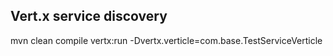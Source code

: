 ## Vert.x service discovery

mvn clean compile vertx:run -Dvertx.verticle=com.base.TestServiceVerticle
 